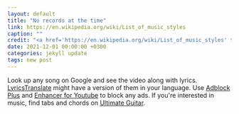 ```yaml
---
layout: default
title: "No records at the time"
link: https://en.wikipedia.org/wiki/List_of_music_styles
caption: ""
credit: "<a href='https://en.wikipedia.org/wiki/List_of_music_styles' target='_blank'><i class='material-icons notranslate'>format_list_numbered</i> Open in new tab…</a>"
date: 2021-12-01 00:00:00 +0300
categories: jekyll update
tags: new post
---
```


Look up any song on Google and see the video along with lyrics. <a href="https://lyricstranslate.com/en/languages.html" target="_blank">LyricsTranslate</a> might have a version of them in your language. Use <a href="https://adblockplus.org/" target="_blank">Adblock Plus</a> and <a href="https://www.mrfdev.com/enhancer-for-youtube" target="_blank">Enhancer for Youtube</a> to block any ads. If you're interested in music, find tabs and chords on <a href="https://www.ultimate-guitar.com/explore" target="_blank">Ultimate Guitar</a>.
